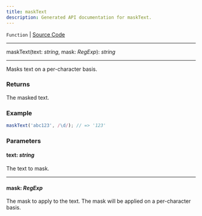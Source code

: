 ```yaml
---
title: maskText
description: Generated API documentation for maskText.
---
```


`Function` | [Source Code](https://github.com/mrCamelCode/jtjs-react/blob/0e141e63e22c212c71ce52ba40f0472cc9028516/lib/util/util-functions.ts#L24)

---

maskText(text: _string_, mask: _RegExp_): _string_

---

Masks text on a per-character basis.

### Returns
The masked text.

### Example
```ts
maskText('abc123', /\d/); // => '123'
```

### Parameters

#### text: _string_

The text to mask.

---

#### mask: _RegExp_

The mask to apply to the text. The mask will be applied on a per-character basis.